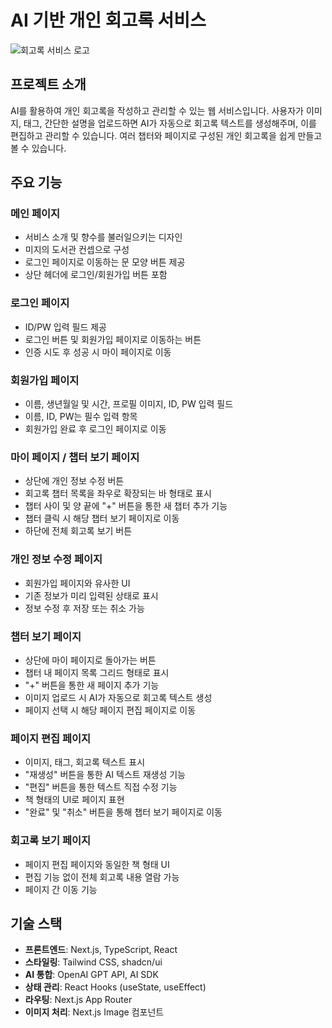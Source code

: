# AI 기반 개인 회고록 서비스

![회고록 서비스 로고](/public/abstract-profile.png)

## 프로젝트 소개

AI를 활용하여 개인 회고록을 작성하고 관리할 수 있는 웹 서비스입니다. 사용자가 이미지, 태그, 간단한 설명을 업로드하면 AI가 자동으로 회고록 텍스트를 생성해주며, 이를 편집하고 관리할 수 있습니다. 여러 챕터와 페이지로 구성된 개인 회고록을 쉽게 만들고 볼 수 있습니다.

## 주요 기능

### 메인 페이지

- 서비스 소개 및 향수를 불러일으키는 디자인
- 미지의 도서관 컨셉으로 구성
- 로그인 페이지로 이동하는 문 모양 버튼 제공
- 상단 헤더에 로그인/회원가입 버튼 포함

### 로그인 페이지

- ID/PW 입력 필드 제공
- 로그인 버튼 및 회원가입 페이지로 이동하는 버튼
- 인증 시도 후 성공 시 마이 페이지로 이동

### 회원가입 페이지

- 이름, 생년월일 및 시간, 프로필 이미지, ID, PW 입력 필드
- 이름, ID, PW는 필수 입력 항목
- 회원가입 완료 후 로그인 페이지로 이동

### 마이 페이지 / 챕터 보기 페이지

- 상단에 개인 정보 수정 버튼
- 회고록 챕터 목록을 좌우로 확장되는 바 형태로 표시
- 챕터 사이 및 양 끝에 "+" 버튼을 통한 새 챕터 추가 기능
- 챕터 클릭 시 해당 챕터 보기 페이지로 이동
- 하단에 전체 회고록 보기 버튼

### 개인 정보 수정 페이지

- 회원가입 페이지와 유사한 UI
- 기존 정보가 미리 입력된 상태로 표시
- 정보 수정 후 저장 또는 취소 가능

### 챕터 보기 페이지

- 상단에 마이 페이지로 돌아가는 버튼
- 챕터 내 페이지 목록 그리드 형태로 표시
- "+" 버튼을 통한 새 페이지 추가 기능
- 이미지 업로드 시 AI가 자동으로 회고록 텍스트 생성
- 페이지 선택 시 해당 페이지 편집 페이지로 이동

### 페이지 편집 페이지

- 이미지, 태그, 회고록 텍스트 표시
- "재생성" 버튼을 통한 AI 텍스트 재생성 기능
- "편집" 버튼을 통한 텍스트 직접 수정 기능
- 책 형태의 UI로 페이지 표현
- "완료" 및 "취소" 버튼을 통해 챕터 보기 페이지로 이동

### 회고록 보기 페이지

- 페이지 편집 페이지와 동일한 책 형태 UI
- 편집 기능 없이 전체 회고록 내용 열람 가능
- 페이지 간 이동 기능

## 기술 스택

- **프론트엔드**: Next.js, TypeScript, React
- **스타일링**: Tailwind CSS, shadcn/ui
- **AI 통합**: OpenAI GPT API, AI SDK
- **상태 관리**: React Hooks (useState, useEffect)
- **라우팅**: Next.js App Router
- **이미지 처리**: Next.js Image 컴포넌트


